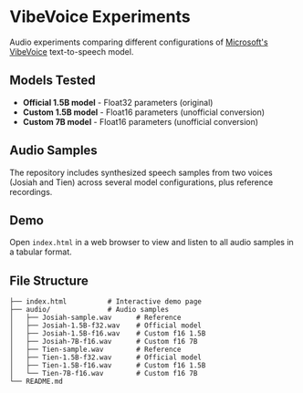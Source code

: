 # VibeVoice Experiments

Audio experiments comparing different configurations of [Microsoft's VibeVoice](https://github.com/microsoft/VibeVoice) text-to-speech model.

## Models Tested

- **Official 1.5B model** - Float32 parameters (original)
- **Custom 1.5B model** - Float16 parameters (unofficial conversion)
- **Custom 7B model** - Float16 parameters (unofficial conversion)

## Audio Samples

The repository includes synthesized speech samples from two voices (Josiah and Tien) across several model configurations, plus reference recordings.

## Demo

Open `index.html` in a web browser to view and listen to all audio samples in a tabular format.

## File Structure

```
├── index.html          # Interactive demo page
├── audio/              # Audio samples
│   ├── Josiah-sample.wav      # Reference
│   ├── Josiah-1.5B-f32.wav    # Official model
│   ├── Josiah-1.5B-f16.wav    # Custom f16 1.5B
│   ├── Josiah-7B-f16.wav      # Custom f16 7B
│   ├── Tien-sample.wav        # Reference
│   ├── Tien-1.5B-f32.wav      # Official model
│   ├── Tien-1.5B-f16.wav      # Custom f16 1.5B
│   └── Tien-7B-f16.wav        # Custom f16 7B
└── README.md
```
